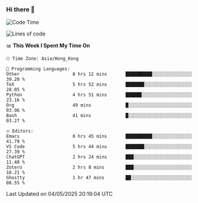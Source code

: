 ### Hi there 👋

<!--
**nicehiro/nicehiro** is a ✨ _special_ ✨ repository because its `README.md` (this file) appears on your GitHub profile.

Here are some ideas to get you started:

- 🔭 I’m currently working on ...
- 🌱 I’m currently learning ...
- 👯 I’m looking to collaborate on ...
- 🤔 I’m looking for help with ...
- 💬 Ask me about ...
- 📫 How to reach me: ...
- 😄 Pronouns: ...
- ⚡ Fun fact: ...
-->

<!--START_SECTION:waka-->
![Code Time](http://img.shields.io/badge/Code%20Time-613%20hrs%2029%20mins-blue)

![Lines of code](https://img.shields.io/badge/From%20Hello%20World%20I%27ve%20Written-1.7%20million%20lines%20of%20code-blue)

📊 **This Week I Spent My Time On** 

```text
🕑︎ Time Zone: Asia/Hong_Kong

💬 Programming Languages: 
Other                    8 hrs 12 mins       ██████████░░░░░░░░░░░░░░░   39.20 % 
TeX                      5 hrs 52 mins       ███████░░░░░░░░░░░░░░░░░░   28.05 % 
Python                   4 hrs 51 mins       ██████░░░░░░░░░░░░░░░░░░░   23.16 % 
Org                      49 mins             █░░░░░░░░░░░░░░░░░░░░░░░░   03.96 % 
Bash                     41 mins             █░░░░░░░░░░░░░░░░░░░░░░░░   03.27 % 

🔥 Editors: 
Emacs                    8 hrs 45 mins       ██████████░░░░░░░░░░░░░░░   41.79 % 
VS Code                  5 hrs 44 mins       ███████░░░░░░░░░░░░░░░░░░   27.39 % 
ChatGPT                  2 hrs 24 mins       ███░░░░░░░░░░░░░░░░░░░░░░   11.48 % 
Zotero                   2 hrs 8 mins        ███░░░░░░░░░░░░░░░░░░░░░░   10.21 % 
Ghostty                  1 hr 47 mins        ██░░░░░░░░░░░░░░░░░░░░░░░   08.55 % 
```


 Last Updated on 04/05/2025 20:19:04 UTC
<!--END_SECTION:waka-->
